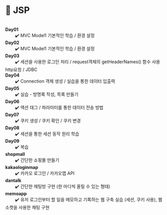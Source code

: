 # 📝 JSP
<br>
<b>Day01</b>  <br>
&nbsp;&nbsp;&nbsp;&nbsp;&nbsp;&nbsp;&nbsp;&nbsp;✔️ MVC Model1 기본적인 학습 / 환경 설정 <br>
<b>Day02</b>  <br>
&nbsp;&nbsp;&nbsp;&nbsp;&nbsp;&nbsp;&nbsp;&nbsp;✔️ MVC Model1 기본적인 학습 / 환경 설정 <br>
<b>Day03</b>  <br>
&nbsp;&nbsp;&nbsp;&nbsp;&nbsp;&nbsp;&nbsp;&nbsp;✔️ 세션을 사용한 로그인 처리 / request객체의 getHeaderNames() 함수 사용 http요청 / JDBC<br>
<b>Day04</b>  <br>
&nbsp;&nbsp;&nbsp;&nbsp;&nbsp;&nbsp;&nbsp;&nbsp;✔️ Connection 객체 생성 / 실습을 통한 데이터 입출력<br>
<b>Day05</b>  <br>
&nbsp;&nbsp;&nbsp;&nbsp;&nbsp;&nbsp;&nbsp;&nbsp;✔️ 실습 - 방명록 작성, 목록 만들기<br>
<b>Day06</b>  <br>
&nbsp;&nbsp;&nbsp;&nbsp;&nbsp;&nbsp;&nbsp;&nbsp;✔️ 액션 태그 / 파라미터를 통한 데이터 전송 방법 <br>
<b>Day07</b>  <br>
&nbsp;&nbsp;&nbsp;&nbsp;&nbsp;&nbsp;&nbsp;&nbsp;✔️ 쿠키 생성 / 쿠키 확인 / 쿠키 변경 <br>
<b>Day08</b>  <br>
&nbsp;&nbsp;&nbsp;&nbsp;&nbsp;&nbsp;&nbsp;&nbsp;✔️ 세션을 통한 세션 동작 원리 학습 <br>
<b>Day09</b>  <br>
&nbsp;&nbsp;&nbsp;&nbsp;&nbsp;&nbsp;&nbsp;&nbsp;✔️ 복습 <br>
<b>shopmall</b>  <br>
&nbsp;&nbsp;&nbsp;&nbsp;&nbsp;&nbsp;&nbsp;&nbsp;✔️ 간단한 쇼핑몰 만들기 <br>
<b>kakaologinmap</b>  <br>
&nbsp;&nbsp;&nbsp;&nbsp;&nbsp;&nbsp;&nbsp;&nbsp;✔️ 카카오 로그인 / 카카오맵 API <br>
<b>dantalk</b>  <br>
&nbsp;&nbsp;&nbsp;&nbsp;&nbsp;&nbsp;&nbsp;&nbsp;✔️ 간단한 채팅방 구현 (한 마디씩 올릴 수 있는 형태) <br>
<b>memoapp</b>  <br>
&nbsp;&nbsp;&nbsp;&nbsp;&nbsp;&nbsp;&nbsp;&nbsp;✔️ 유저 로그인부터 할 일을 메모하고 기록하는 웹 구축 실습 (세션, 쿠키 사용), 웹 소켓을 사용한 채팅 구현 <br>

<br>
